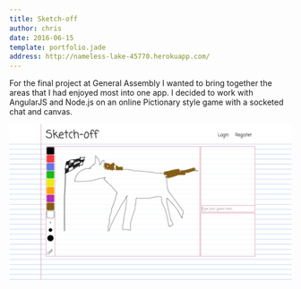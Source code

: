 ```yaml
---
title: Sketch-off
author: chris
date: 2016-06-15
template: portfolio.jade
address: http://nameless-lake-45770.herokuapp.com/
---
```


For the final project at General Assembly I wanted to bring together the areas that I had enjoyed most into one app. I decided to work with AngularJS and Node.js on an online Pictionary style game with a socketed chat and canvas.

![a sketch-off](sketch-off.png)
